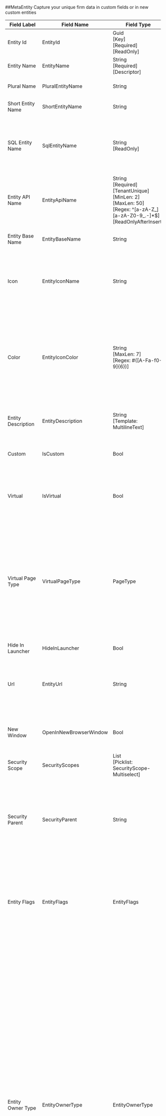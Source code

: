 


##MetaEntity
Capture your unique firm data in custom fields or in new custom entities

| Field Label | Field Name | Field Type | Description |  
| ---- | ---- | ---- | ---- |  
| Entity Id | EntityId | Guid<br/>  [Key]<br/>  [Required]<br/>  [ReadOnly] |  |  
| Entity Name | EntityName | String<br/>  [Required]<br/>  [Descriptor] | The name of the entity as it appears on pages and forms.  |  
| Plural Name | PluralEntityName | String | The plural name of the entity. This label is used as the title in list headings. |  
| Short Entity Name | ShortEntityName | String | Used in column headings and other places where the full name would not fit. |  
| SQL Entity Name | SqlEntityName | String<br/>  [ReadOnly] | The actual table name in the underlying SQL Database. This is the same as the pluralised entity name for standard entities. Custom entities are stored in SQL tables with the name root FlexTable and are numbered starting with FlexTable001. |  
| Entity API Name | EntityApiName | String<br/>  [Required]<br/>  [TenantUnique]<br/>  [MinLen: 2]<br/>  [MaxLen: 50]<br/>  [Regex: ^[a-zA-Z_][a-zA-Z0-9_.-]*$]<br/>  [ReadOnlyAfterInsert] | A unique and url-safe API name for this entity. It is used to refer to the entity in processes and in the external API. The name is derived from the entity name by default and can only be edited when creating a new entity.  |  
| Entity Base Name | EntityBaseName | String | Applies to virtual entities such as 'Clients' where the entity is actually a view of an existing entity.  |  
| Icon | EntityIconName | String | Specify the name of a FontAwesome icon to display when the entitity appears on pages and forms. For example, 'fal fa-cogs' will display a large cog and two smaller ones to the right. See the entire list at: https://fontawesome.com/icons?d=gallery&s=light |  
| Color | EntityIconColor | String<br/>  [MaxLen: 7]<br/>  [Regex: #([A-Fa-f0-9]{6})] | Specify the web color used to provide the icon background when the entity icon is displayed. The web color must be specified in web hex format and must begin with a leading # sign and contain 6 additional characters consisting of the letters A-F and the numbers 0-9. For example, the code '#00204F' specifies the color we use for the main menu background. You can select a color from the color picker or enter one directly.  |  
| Entity Description | EntityDescription | String<br/>  [Template: MultilineText] | Specify a short description of the entity that appears when users hover over its icon with their mouse or tap on the info icon in Mobile.  |  
| Custom | IsCustom | Bool | True for custom Entities created by users. These can be customised in contrast with the standard entities which cannot be edited. |  
| Virtual | IsVirtual | Bool | Virtual entities are used as an anchor for pages and menu items that are not associated with any entity. They do not have fields, but generally appear and can be selected in menus and lists much like regular entities.  |  
| Virtual Page Type | VirtualPageType | PageType | <br/>  Allowable Values: <br/>  <br/>  **Entity**: An Entity Page is typically used to display a list of entity records, for example, the list of Contacts. <br/>  **EntityArchive**: An Entity Archive Page is used to display a list of archived entity records. <br/>  **RecordDetails**: A Record Details Page is used to display and edit the contents of a single entity record, for example, a Contact record. <br/>  **Dashboard**: Dashboard pages are typically used as home pages and can contain a wide variety of components.  |  
| Hide In Launcher | HideInLauncher | Bool |  |  
| Url | EntityUrl | String | Enter a Url for virtual entities to navigate to the page or action. For example, workflows you design can be launched from the App Launcher and/or main menu by creating a Virtual Entity, setting the the Workflow's url and then linking it to a new or existing app.  |  
| New Window | OpenInNewBrowserWindow | Bool | Determines whether a new browser window will be opened when navigating to the URL specified for virtual entities. This is particularly useful for external pages/websites.  |  
| Security Scope | SecurityScopes | List<string><br/>  [Picklist: SecurityScope-Multiselect] | Select the access security scope/group that you want to apply to this entity.  |  
| Security Parent | SecurityParent | String | Use to specify the security parent for details entities in a header-details relationship such as order lines which can only be accessed by selecting the header entity record first. The SecurityScopes governing access to such a details entity are then derived from those set for the SecurityParent. For example, SubscriptionItems have 'Subscription' as their SecurityParent.  |  
| Entity Flags | EntityFlags | EntityFlags | <br/>  Allowable Values: <br/>  <br/>  **ISubtenantEntity**<br/>  **ITenantEntity**<br/>  **IAppSharedEntity**<br/>  **ICommonEntity**<br/>  **IAppEntity**<br/>  **IRecordOwnerEntity**<br/>  **ITenantRootEntity**<br/>  **ICustomisableEntity**<br/>  **ICanArchive**<br/>  **ITenantSharedEntity** |  
| Entity Owner Type | EntityOwnerType | EntityOwnerType | The Entity Base Type determines which users will have access to an entity. For example, Org Entities contain records that can only be accessed by employees who work for that organization and by clients who have been granted read rights in a client portal. <br/>  Allowable Values: <br/>  <br/>  **Undefined**<br/>  **SubtenantEntity**: A Subtenant Entity has records that are owned by a specific Subtenant of an organization which can be accessed in their Customer/Subtenant portal, e.g. Expenses, Fixed Assets. <br/>  **TenantEntity**: An Tenant Entity has records that are all owned by a specific organization/tenant, e.g. Employees, Leads, Opportunities, Cases. <br/>  **TenantSharedEntity**: An Tenant Shared Entity has records that are owned by a tenant/organization but can be shared with subtenants, e.g. Documents, Cases. <br/>  **AppSharedEntity**: An App Shared Entity has records that can belong to a single organization or be shared across organizations, e.g. standard picklists. These entities can also be viewed by subtenants. <br/>  **CommonEntity**: A Common Entity has records that can be viewed/selected by tenants/organizations, but are owned/managed by app administrators/helpdesk staff, e.g. Currencies, Currency Rates, Translations.<br/>  **AppEntity**: An App Entity has records that can only be viewed/edited by app administrators/helpdesk staff, e.g. the Staff entity itself. |  
| Feature Keys | FeatureKeys | List<string><br/>  [Picklist: FeatureKey-Multiselect] | Select the feature keys that a user requires to access this entity. A user's feature keys are determined by the subscription linked to the organization in the NetMatix Subscription Manager. If no feature keys are specified (default) here then all users with sufficient access rights will be able to view the entity. In summary, a user must have both the required subscription and the required access security rights to view an entity. |  
| Entity Tags | EntityTags | List<string><br/>  [Picklist: EntityTag-Multiselect] | Used to determine how the entity is treated in certain system operations. For example, whether the entity data is copied during a Sandbox creation operation. |  
| Allow Reports | AllowReports | Bool | Determines whether users can use the entity in user-designed reports.  |  
| Allow API Access | AllowAPIAccess | Bool | When this setting is enabled, the entity can be queried, and modified through the public GraphQL API (by authorised users who have been issued an API Access Token).  |  
| Help Text | HelpText | String | Use this space to provide more detailed guidance to your users. Text can be formatted using Markdown which is an easy-to-read, easy-to-write syntax for formatting plain text.syntax. Markdown can also include hyperlinks to access additional information. The help text position and display style are governed by the Help Text Position dropdown.  |  
| Field Help Text Position | FieldHelpTextPosition | FieldHelpTextPosition | Determines where and how the text entered in the Help Text field will be displayed. See the option descriptions in the dropdown. <br/>  Allowable Values: <br/>  <br/>  **IconLink**: Displays a question mark icon beside the tooltip exclamation icon for fields on forms where help text is available. When a user clicks on the link, the help text appears in a popup window. <br/>  **TextUnder**: Displays help text under the field in a smaller font size on forms and pages. On mobile displays, this option is automatically converted to the HyperlinkUnder option. <br/>  **HyperlinkUnder**: Displays the first line of the help text as a hyperlink under the field on forms and pages. When a user clicks on the link the full help text appears in a popup window. <br/>  **HyperlinkRight**: Displays the first line of the help text as a hyperlink to the right of the field on forms and pages. When a user clicks on the link the full help text appears in a popup window. <br/>  **DoNotDisplay**: Helptext does not display. This can be overriden on individual form layouts.  |  
| Notes | EntityNotes | String<br/>  [Template: MultilineText] | Use to specify information for admin or developer use that will not normally be shown to users.  |  
| External Table Name01 | ExternalTableName01 | String | For internal use. External table names are typically used to store the table name for the same type of data in an external system to facilitate integration. They can also be used to retain original table names for converted data.  |  
| External Table Name02 | ExternalTableName02 | String |  |  
| Delete Behavior | EntityDeleteBehavior | EntityDeleteBehavior | Determines whether an entity record can be deleted when it is referenced by other entities. Normally set to Restrict to prevent deletion of Contacts and other core entity records. Setting to this behavior to Cascade will cause automatic deletion child records along with the parent record. <br/>  Allowable Values: <br/>  <br/>  **Restrict**: The delete operation is not applied to dependent entities. <br/>  **Cascade**: Dependent entities are also deleted.  |  
| Required User Type | RequiredUserType | RequiredUserType | <br/>  Allowable Values: <br/>  <br/>  **Client**<br/>  **Employee**<br/>  **Staff**<br/>  **ClientOrEmployee** |  
| Organization Id | OrganizationId | Guid?<br/>  [ForeignKey Organization] |  |  
| Created Date | CreatedDate | DateTime |  |  
| Created By | CreatedBy | String |  |  
| Modified Date | ModifiedDate | DateTime |  |  
| Modified By | ModifiedBy | String |  |  
| Row Version | RowVersion | Int |  |  

